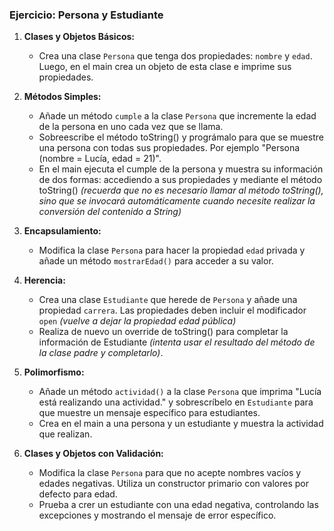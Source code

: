 ### Ejercicio: Persona y Estudiante

1. **Clases y Objetos Básicos:**
    - Crea una clase `Persona` que tenga dos propiedades: `nombre` y `edad`. Luego, en el main crea un objeto de esta clase e imprime sus propiedades.

2. **Métodos Simples:**
    - Añade un método `cumple` a la clase `Persona` que incremente la edad de la persona en uno cada vez que se llama.
    - Sobreescribe el método toString() y prográmalo para que se muestre una persona con todas sus propiedades.
      Por ejemplo "Persona (nombre = Lucía, edad = 21)".
    - En el main ejecuta el cumple de la persona y muestra su información de dos formas: accediendo a sus propiedades y mediante el método toString()
      *(recuerda que no es necesario llamar al método toString(), sino que se invocará automáticamente cuando necesite realizar la conversión del contenido a String)*

3. **Encapsulamiento:**
    - Modifica la clase `Persona` para hacer la propiedad `edad` privada y añade un método `mostrarEdad()` para acceder a su valor.

4. **Herencia:**
    - Crea una clase `Estudiante` que herede de `Persona` y añade una propiedad `carrera`. Las propiedades deben incluir el modificador `open` *(vuelve a dejar la propiedad edad pública)*
    - Realiza de nuevo un override de toString() para completar la información de Estudiante *(intenta usar el resultado del método de la clase padre y completarlo)*.

5. **Polimorfismo:**
    - Añade un método `actividad()` a la clase `Persona` que imprima "Lucía está realizando una actividad." y sobrescríbelo en `Estudiante` para que muestre un mensaje específico para estudiantes.
    - Crea en el main a una persona y un estudiante y muestra la actividad que realizan.

6. **Clases y Objetos con Validación:**
    - Modifica la clase `Persona` para que no acepte nombres vacíos y edades negativas. Utiliza un constructor primario con valores por defecto para edad.
    - Prueba a crer un estudiante con una edad negativa, controlando las excepciones y mostrando el mensaje de error específico.
    

